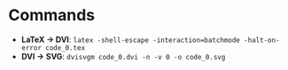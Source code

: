 # Commands

* **LaTeX -> DVI**: `latex -shell-escape -interaction=batchmode -halt-on-error code_0.tex`
* **DVI -> SVG**: `dvisvgm code_0.dvi -n -v 0 -o code_0.svg`